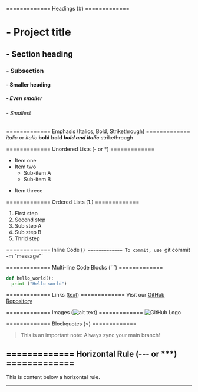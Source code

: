 ============= Headings (#) =============
# - Project title
## - Section heading
### - Subsection
#### - Smaller heading
##### - Even smaller
###### - Smallest

============= Emphasis (Italics, Bold, Strikethrough) =============
*italic* or _italic_
**bold** __bold__
***bold and italic***
~~strikethrough~~

============= Unordered Lists (- or *) =============
- Item one
- Item two
  - Sub-item A
  - Sub-item B
* Item threee

============= Ordered Lists (1.) =============
1. First step
2. Second step
  1. Sub step A
  2. Sub step B
3. Thrid step

============= Inline Code (`) =============
To commit, use `git commit -m "message"`

============= Multi-line Code Blocks (```) =============
```python
def hello_world():
  print ("Hello world")
```
============= Links ([text](URL)) =============
Visit our [GitHub Repository](https://github.com/your-username/your-repo)

============= Images (![alt text](URL)) =============
![GitHub Logo](https://raw.githubusercontent.com/logos/github-logo.png)

============= Blockquotes (>) =============
> This is an important note: Always sync your main branch!

============= Horizontal Rule (--- or ***) =============
---
This is content below a horizontal rule.
***
